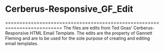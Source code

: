 # Cerberus-Responsive_GF_Edit
==========================================================================
The files are edits from Ted Goas' Cerberus-Responsive HTML Email Template. The edits are the property of Gannett Fleming and are to be used for the sole purpose of creating and editing email templates.

